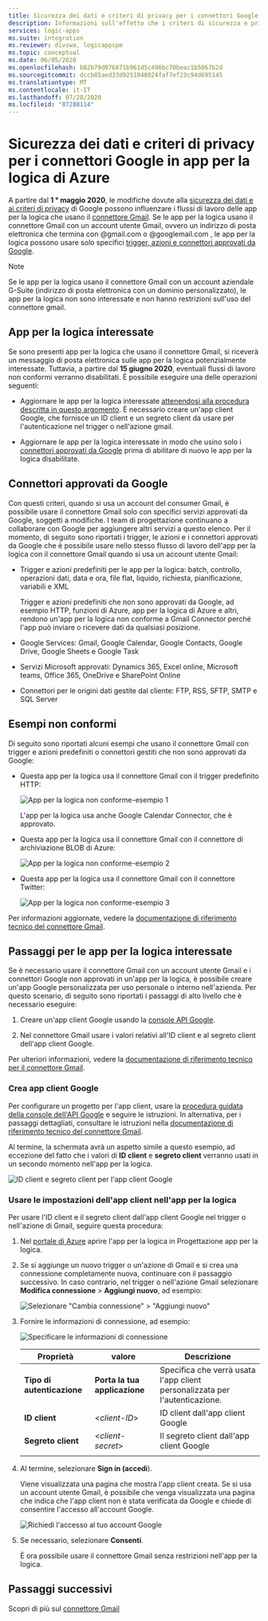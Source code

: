 ```yaml
---
title: Sicurezza dei dati e criteri di privacy per i connettori Google
description: Informazioni sull'effetto che i criteri di sicurezza e privacy di Google hanno sui connettori Google, ad esempio Gmail, nelle app per la logica di Azure
services: logic-apps
ms.suite: integration
ms.reviewer: divswa, logicappspm
ms.topic: conceptual
ms.date: 06/05/2020
ms.openlocfilehash: b82b79d076871b961d5c496bc70beac1b5067b2d
ms.sourcegitcommit: dccb85aed33d9251048024faf7ef23c94d695145
ms.translationtype: MT
ms.contentlocale: it-IT
ms.lasthandoff: 07/28/2020
ms.locfileid: "87288114"
---
```

# <a name="data-security-and-privacy-policies-for-google-connectors-in-azure-logic-apps"></a>Sicurezza dei dati e criteri di privacy per i connettori Google in app per la logica di Azure

A partire dal **1 ° maggio 2020**, le modifiche dovute alla [sicurezza dei dati e ai criteri di privacy](https://www.blog.google/technology/safety-security/project-strobe/) di Google possono influenzare i flussi di lavoro delle app per la logica che usano il [connettore Gmail](/connectors/gmail/). Se le app per la logica usano il connettore Gmail con un account utente Gmail, ovvero un indirizzo di posta elettronica che termina con @gmail.com o @googlemail.com , le app per la logica possono usare solo specifici [trigger, azioni e connettori approvati da Google](#approved-connectors).

> [!NOTE]
> Se le app per la logica usano il connettore Gmail con un account aziendale G-Suite (indirizzo di posta elettronica con un dominio personalizzato), le app per la logica non sono interessate e non hanno restrizioni sull'uso del connettore gmail.

## <a name="affected-logic-apps"></a>App per la logica interessate

Se sono presenti app per la logica che usano il connettore Gmail, si riceverà un messaggio di posta elettronica sulle app per la logica potenzialmente interessate. Tuttavia, a partire dal **15 giugno 2020**, eventuali flussi di lavoro non conformi verranno disabilitati. È possibile eseguire una delle operazioni seguenti:

* Aggiornare le app per la logica interessate [attenendosi alla procedura descritta in questo argomento](#update-affected-workflows). È necessario creare un'app client Google, che fornisce un ID client e un segreto client da usare per l'autenticazione nel trigger o nell'azione gmail.

* Aggiornare le app per la logica interessate in modo che usino solo i [connettori approvati da Google](#approved-connectors) prima di abilitare di nuovo le app per la logica disabilitate.

<a name="approved-connectors"></a>

## <a name="google-approved-connectors"></a>Connettori approvati da Google

Con questi criteri, quando si usa un account del consumer Gmail, è possibile usare il connettore Gmail solo con specifici servizi approvati da Google, soggetti a modifiche. I team di progettazione continuano a collaborare con Google per aggiungere altri servizi a questo elenco. Per il momento, di seguito sono riportati i trigger, le azioni e i connettori approvati da Google che è possibile usare nello stesso flusso di lavoro dell'app per la logica con il connettore Gmail quando si usa un account utente Gmail:

* Trigger e azioni predefiniti per le app per la logica: batch, controllo, operazioni dati, data e ora, file flat, liquido, richiesta, pianificazione, variabili e XML

  Trigger e azioni predefiniti che non sono approvati da Google, ad esempio HTTP, funzioni di Azure, app per la logica di Azure e altri, rendono un'app per la logica non conforme a Gmail Connector perché l'app può inviare o ricevere dati da qualsiasi posizione.

* Google Services: Gmail, Google Calendar, Google Contacts, Google Drive, Google Sheets e Google Task

* Servizi Microsoft approvati: Dynamics 365, Excel online, Microsoft teams, Office 365, OneDrive e SharePoint Online

* Connettori per le origini dati gestite dal cliente: FTP, RSS, SFTP, SMTP e SQL Server

## <a name="non-compliant-examples"></a>Esempi non conformi

Di seguito sono riportati alcuni esempi che usano il connettore Gmail con trigger e azioni predefiniti o connettori gestiti che non sono approvati da Google:

* Questa app per la logica usa il connettore Gmail con il trigger predefinito HTTP:

  ![App per la logica non conforme-esempio 1](./media/connectors-google-data-security-privacy-policy/not-compliant-logic-app-1.png)
  
  L'app per la logica usa anche Google Calendar Connector, che è approvato.

* Questa app per la logica usa il connettore Gmail con il connettore di archiviazione BLOB di Azure:

  ![App per la logica non conforme-esempio 2](./media/connectors-google-data-security-privacy-policy/not-compliant-logic-app-2.png)

* Questa app per la logica usa il connettore Gmail con il connettore Twitter:

  ![App per la logica non conforme-esempio 3](./media/connectors-google-data-security-privacy-policy/not-compliant-logic-app-3.png)

Per informazioni aggiornate, vedere la [documentazione di riferimento tecnico del connettore Gmail](/connectors/gmail/).

<a name="update-affected-workflows"></a>

## <a name="steps-for-affected-logic-apps"></a>Passaggi per le app per la logica interessate

Se è necessario usare il connettore Gmail con un account utente Gmail e i connettori Google non approvati in un'app per la logica, è possibile creare un'app Google personalizzata per uso personale o interno nell'azienda. Per questo scenario, di seguito sono riportati i passaggi di alto livello che è necessario eseguire:

1. Creare un'app client Google usando la [console API Google](https://console.developers.google.com).

1. Nel connettore Gmail usare i valori relativi all'ID client e al segreto client dell'app client Google.

Per ulteriori informazioni, vedere la [documentazione di riferimento tecnico per il connettore Gmail](/connectors/gmail/#authentication-and-bring-your-own-application).

### <a name="create-google-client-app"></a>Crea app client Google

Per configurare un progetto per l'app client, usare la [procedura guidata della console dell'API Google](https://console.developers.google.com/start/api?id=gmail&credential=client_key) e seguire le istruzioni. In alternativa, per i passaggi dettagliati, consultare le istruzioni nella [documentazione di riferimento tecnico del connettore Gmail](/connectors/gmail/#authentication-and-bring-your-own-application).

Al termine, la schermata avrà un aspetto simile a questo esempio, ad eccezione del fatto che i valori di **ID client** e **segreto client** verranno usati in un secondo momento nell'app per la logica.

![ID client e segreto client per l'app client Google](./media/connectors-google-data-security-privacy-policy/google-api-console.png)

### <a name="use-client-app-settings-in-logic-app"></a>Usare le impostazioni dell'app client nell'app per la logica

Per usare l'ID client e il segreto client dall'app client Google nel trigger o nell'azione di Gmail, seguire questa procedura:

1. Nel [portale di Azure](https://portal.azure.com) aprire l'app per la logica in Progettazione app per la logica.

1. Se si aggiunge un nuovo trigger o un'azione di Gmail e si crea una connessione completamente nuova, continuare con il passaggio successivo. In caso contrario, nel trigger o nell'azione Gmail selezionare **Modifica connessione**  >  **Aggiungi nuovo**, ad esempio:

   ![Selezionare "Cambia connessione" > "Aggiungi nuovo"](./media/connectors-google-data-security-privacy-policy/change-gmail-connection.png)

1. Fornire le informazioni di connessione, ad esempio:

   ![Specificare le informazioni di connessione](./media/connectors-google-data-security-privacy-policy/authentication-type-bring-your-own.png)

   | Proprietà | valore | Descrizione |
   |----------|-------|-------------|
   | **Tipo di autenticazione** | **Porta la tua applicazione** | Specifica che verrà usata l'app client personalizzata per l'autenticazione. |
   | **ID client** | <*client-ID*> | ID client dall'app client Google |
   | **Segreto client** | <*client-secret*> | Il segreto client dall'app client Google |
   ||||

1. Al termine, selezionare **Sign in (accedi**).

   Viene visualizzata una pagina che mostra l'app client creata. Se si usa un account utente Gmail, è possibile che venga visualizzata una pagina che indica che l'app client non è stata verificata da Google e chiede di consentire l'accesso all'account Google.

   ![Richiedi l'accesso al tuo account Google](./media/connectors-google-data-security-privacy-policy/allow-access-authorized-domain.png)

1. Se necessario, selezionare **Consenti**.

   È ora possibile usare il connettore Gmail senza restrizioni nell'app per la logica.

## <a name="next-steps"></a>Passaggi successivi

Scopri di più sul [connettore Gmail](/connectors/gmail/)

